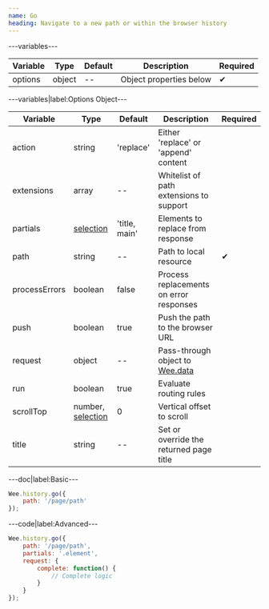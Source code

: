 ```yaml
---
name: Go
heading: Navigate to a new path or within the browser history
---
```


---variables---

| Variable | Type | Default | Description | Required |
| -- | -- | -- | -- | -- |
| options | object | -- | Object properties below | ✔ |

---variables|label:Options Object---

| Variable | Type | Default | Description | Required |
| -- | -- | -- | -- | -- |
| action | string | 'replace' | Either 'replace' or 'append' content ||
| extensions | array | -- | Whitelist of path extensions to support ||
| partials | [selection](/script#selection) | 'title, main' | Elements to replace from response ||
| path | string | -- | Path to local resource | ✔ |
| processErrors | boolean | false | Process replacements on error responses ||
| push | boolean | true | Push the path to the browser URL ||
| request | object | -- | Pass-through object to [Wee.data](/script/data#request) ||
| run | boolean | true | Evaluate routing rules ||
| scrollTop | number, [selection](/script#selection) | 0 | Vertical offset to scroll ||
| title | string | -- | Set or override the returned page title ||

---doc|label:Basic---

```javascript
Wee.history.go({
	path: '/page/path'
});
```

---code|label:Advanced---

```javascript
Wee.history.go({
	path: '/page/path',
	partials: '.element',
	request: {
		complete: function() {
			// Complete logic
		}
	}
});
```